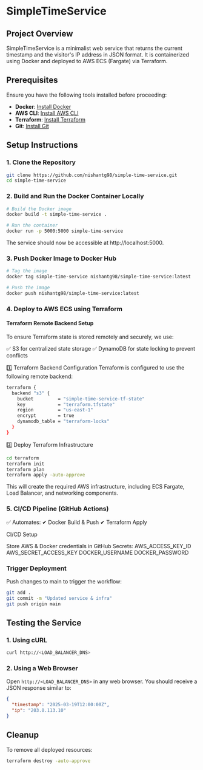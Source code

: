 # SimpleTimeService

## Project Overview
SimpleTimeService is a minimalist web service that returns the current timestamp and the visitor's IP address in JSON format. It is containerized using Docker and deployed to AWS ECS (Fargate) via Terraform.

## Prerequisites
Ensure you have the following tools installed before proceeding:

- **Docker**: [Install Docker](https://docs.docker.com/get-docker/)
- **AWS CLI**: [Install AWS CLI](https://aws.amazon.com/cli/)
- **Terraform**: [Install Terraform](https://developer.hashicorp.com/terraform/downloads)
- **Git**: [Install Git](https://git-scm.com/downloads)

## Setup Instructions

### 1. Clone the Repository
```sh
git clone https://github.com/nishantg98/simple-time-service.git
cd simple-time-service
```

### 2. Build and Run the Docker Container Locally
```sh
# Build the Docker image
docker build -t simple-time-service .

# Run the container
docker run -p 5000:5000 simple-time-service
```
The service should now be accessible at http://localhost:5000.

### 3. Push Docker Image to Docker Hub
```sh
# Tag the image
docker tag simple-time-service nishantg98/simple-time-service:latest

# Push the image
docker push nishantg98/simple-time-service:latest
```

### 4. Deploy to AWS ECS using Terraform

#### Terraform Remote Backend Setup
To ensure Terraform state is stored remotely and securely, we use:

✅ S3 for centralized state storage
✅ DynamoDB for state locking to prevent conflicts

1️⃣ Terraform Backend Configuration
Terraform is configured to use the following remote backend:

```sh
terraform {
  backend "s3" {
    bucket         = "simple-time-service-tf-state"
    key            = "terraform.tfstate"
    region         = "us-east-1"
    encrypt        = true
    dynamodb_table = "terraform-locks"
  }
}
```

2️⃣ Deploy Terraform Infrastructure

```sh
cd terraform
terraform init
terraform plan
terraform apply -auto-approve
```
This will create the required AWS infrastructure, including ECS Fargate, Load Balancer, and networking components.

### 5. CI/CD Pipeline (GitHub Actions)
✅ Automates:
✔ Docker Build & Push
✔ Terraform Apply

CI/CD Setup

Store AWS & Docker credentials in GitHub Secrets:
AWS_ACCESS_KEY_ID
AWS_SECRET_ACCESS_KEY
DOCKER_USERNAME
DOCKER_PASSWORD

### Trigger Deployment
Push changes to main to trigger the workflow:

```sh
git add .
git commit -m "Updated service & infra"
git push origin main
```

## Testing the Service

### 1. Using cURL
```sh
curl http://<LOAD_BALANCER_DNS>
```

### 2. Using a Web Browser
Open `http://<LOAD_BALANCER_DNS>` in any web browser. You should receive a JSON response similar to:
```json
{
  "timestamp": "2025-03-19T12:00:00Z",
  "ip": "203.0.113.10"
}
```

## Cleanup
To remove all deployed resources:
```sh
terraform destroy -auto-approve
```

